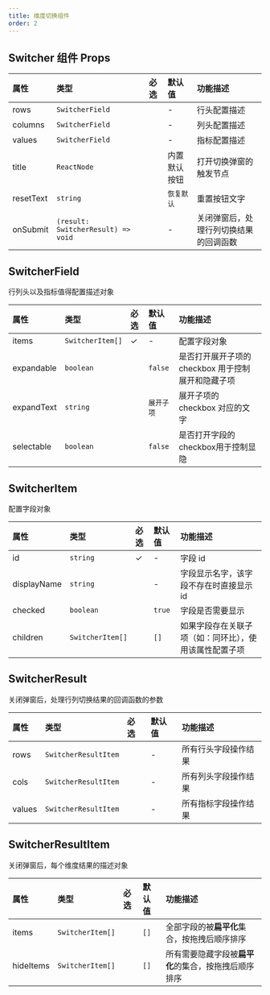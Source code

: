 ```yaml
---
title: 维度切换组件
order: 2
---
```



## Switcher 组件 Props

| 属性       | 类型            | 必选  | 默认值 | 功能描述   |
| :---------- | :--------------- |  :---- | :------ | :---------- |
| rows       | `SwitcherField`           |      | -   | 行头配置描述   |
| columns | `SwitcherField`          |      | -   | 列头配置描述   |
| values   | `SwitcherField`           |      | -   | 指标配置描述 |
| title       | `ReactNode`       |      | 内置默认按钮   |  打开切换弹窗的触发节点  |
| resetText       | `string`       |      | `恢复默认`   | 重置按钮文字   |
| onSubmit       | `(result: SwitcherResult) => void`       |      | -   | 关闭弹窗后，处理行列切换结果的回调函数   |

## SwitcherField

行列头以及指标值得配置描述对象

| 属性       | 类型            | 必选  | 默认值 | 功能描述   |
| :---------- | :--------------- |  :---- | :------ | :---------- |
| items       | `SwitcherItem[]`           |   ✓    | -   | 配置字段对象   |
| expandable       | `boolean`           |       | `false`   | 是否打开展开子项的 checkbox 用于控制展开和隐藏子项   |
| expandText | `string`          |      | `展开子项`  | 展开子项的 checkbox 对应的文字   |
| selectable   | `boolean`           |      | `false`   | 是否打开字段的 checkbox用于控制显隐 |

## SwitcherItem

配置字段对象

| 属性       | 类型            | 必选  | 默认值 | 功能描述   |
| :---------- | :--------------- |  :---- | :------ | :---------- |
| id       | `string`           |   ✓    | -   | 字段 id   |
| displayName | `string`          |      | -   | 字段显示名字，该字段不存在时直接显示 id   |
| checked   | `boolean`           |      | `true`   | 字段是否需要显示 |
| children       | `SwitcherItem[]`       |      | `[]`   | 如果字段存在关联子项（如：同环比），使用该属性配置子项   |

## SwitcherResult

关闭弹窗后，处理行列切换结果的回调函数的参数

| 属性       | 类型            | 必选  | 默认值 | 功能描述   |
| :---------- | :--------------- |  :---- | :------ | :---------- |
| rows       | `SwitcherResultItem`           |       | -  | 所有行头字段操作结果   |
| cols | `SwitcherResultItem`          |      | -   | 所有列头字段操作结果   |
| values   | `SwitcherResultItem`           |      | -   | 所有指标字段操作结果 |

## SwitcherResultItem

关闭弹窗后，每个维度结果的描述对象

| 属性       | 类型            | 必选  | 默认值 | 功能描述   |
| :---------- | :--------------- |  :---- | :------ | :---------- |
| items       | `SwitcherItem[]`           |       | `[]`  |  全部字段的被**扁平化**集合，按拖拽后顺序排序   |
| hideItems | `SwitcherItem[]`          |      | `[]`   | 所有需要隐藏字段被**扁平化**的集合，按拖拽后顺序排序   |
